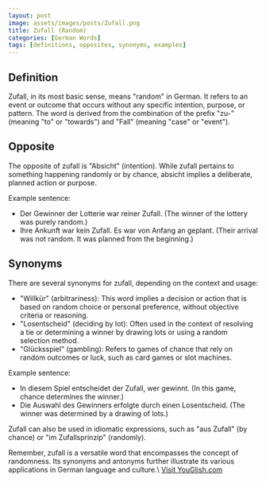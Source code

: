 ```yaml
---
layout: post
image: assets/images/posts/Zufall.png
title: Zufall (Random)
categories: [German Words]
tags: [definitions, opposites, synonyms, examples]
---
```


## Definition

Zufall, in its most basic sense, means "random" in German. It refers to an event or outcome that occurs without any specific intention, purpose, or pattern. The word is derived from the combination of the prefix "zu-" (meaning "to" or "towards") and "Fall" (meaning "case" or "event").

## Opposite

The opposite of zufall is "Absicht" (intention). While zufall pertains to something happening randomly or by chance, absicht implies a deliberate, planned action or purpose.

Example sentence:
- Der Gewinner der Lotterie war reiner Zufall. (The winner of the lottery was purely random.)
- Ihre Ankunft war kein Zufall. Es war von Anfang an geplant. (Their arrival was not random. It was planned from the beginning.)

## Synonyms

There are several synonyms for zufall, depending on the context and usage:
- "Willkür" (arbitrariness): This word implies a decision or action that is based on random choice or personal preference, without objective criteria or reasoning.
- "Losentscheid" (deciding by lot): Often used in the context of resolving a tie or determining a winner by drawing lots or using a random selection method.
- "Glücksspiel" (gambling): Refers to games of chance that rely on random outcomes or luck, such as card games or slot machines.

Example sentence:
- In diesem Spiel entscheidet der Zufall, wer gewinnt. (In this game, chance determines the winner.)
- Die Auswahl des Gewinners erfolgte durch einen Losentscheid. (The winner was determined by a drawing of lots.)

Zufall can also be used in idiomatic expressions, such as "aus Zufall" (by chance) or "im Zufallsprinzip" (randomly).

Remember, zufall is a versatile word that encompasses the concept of randomness. Its synonyms and antonyms further illustrate its various applications in German language and culture.\ <a id="yg-widget-0" class="youglish-widget" data-query="Zufall" data-lang="german" data-components="8412" data-auto-start="0" data-bkg-color="theme_light" data-title="How%20to%20pronounce%20Zufall%20in%20German"  rel="nofollow" href="https://youglish.com">Visit YouGlish.com</a><script async src="https://youglish.com/public/emb/widget.js" charset="utf-8"></script>